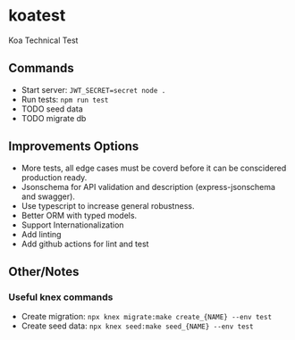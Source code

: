 # koatest
Koa Technical Test

## Commands

 * Start server: `JWT_SECRET=secret node .`
 * Run tests: `npm run test`
 * TODO seed data
 * TODO migrate db

## Improvements Options

 * More tests, all edge cases must be coverd before it can be conscidered production ready.
 * Jsonschema for API validation and description (express-jsonschema and swagger).
 * Use typescript to increase general robustness.
 * Better ORM with typed models.
 * Support Internationalization
 * Add linting
 * Add github actions for lint and test

## Other/Notes

### Useful knex commands

 * Create migration: `npx knex migrate:make create_{NAME} --env test`
 * Create seed data: `npx knex seed:make seed_{NAME} --env test`

